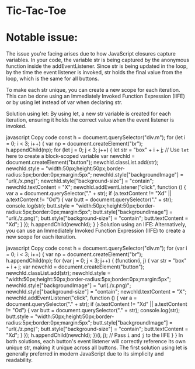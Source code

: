 # Tic-Tac-Toe

<h1>Notable issue:</h1>
The issue you're facing arises due to how JavaScript closures capture variables. In your code, the variable str is being captured by the anonymous function inside the addEventListener. Since str is being updated in the loop, by the time the event listener is invoked, str holds the final value from the loop, which is the same for all buttons.

To make each str unique, you can create a new scope for each iteration. This can be done using an Immediately Invoked Function Expression (IIFE) or by using let instead of var when declaring str.

Solution using let:
By using let, a new str variable is created for each iteration, ensuring it holds the correct value when the event listener is invoked.

javascript
Copy code
const h = document.querySelector("div.m");
for (let i = 0; i < 3; i++) {
    var np = document.createElement("br");
    h.appendChild(np);
    for (let j = 0; j < 3; j++) {
        let str = "box" + i + j;  // Use `let` here to create a block-scoped variable
        var newchld = document.createElement("button");
        newchld.classList.add(str);
        newchld.style = "width:50px;height:50px;border-radius:5px;border:0px;margin:5px";
        newchld.style["backgroundImage"] = "url(./x.png)";
        newchld.style["background-size"] = "contain";
        newchld.textContent = "X";
        newchld.addEventListener("click", function () {
            var a = document.querySelector("." + str);
            if (a.textContent != "Xd" || a.textContent != "Od") {
                var butt = document.querySelector("." + str);
                console.log(str);
                butt.style = "width:50px;height:50px;border-radius:5px;border:0px;margin:5px";
                butt.style["backgroundImage"] = "url(./z.png)";
                butt.style["background-size"] = "contain";
                butt.textContent = "Xd";
            }
        });
        h.appendChild(newchld);
    }
}
Solution using an IIFE:
Alternatively, you can use an Immediately Invoked Function Expression (IIFE) to create a new scope for each iteration.

javascript
Copy code
const h = document.querySelector("div.m");
for (var i = 0; i < 3; i++) {
    var np = document.createElement("br");
    h.appendChild(np);
    for (var j = 0; j < 3; j++) {
        (function(i, j) {
            var str = "box" + i + j;
            var newchld = document.createElement("button");
            newchld.classList.add(str);
            newchld.style = "width:50px;height:50px;border-radius:5px;border:0px;margin:5px";
            newchld.style["backgroundImage"] = "url(./x.png)";
            newchld.style["background-size"] = "contain";
            newchld.textContent = "X";
            newchld.addEventListener("click", function () {
                var a = document.querySelector("." + str);
                if (a.textContent != "Xd" || a.textContent != "Od") {
                    var butt = document.querySelector("." + str);
                    console.log(str);
                    butt.style = "width:50px;height:50px;border-radius:5px;border:0px;margin:5px";
                    butt.style["backgroundImage"] = "url(./z.png)";
                    butt.style["background-size"] = "contain";
                    butt.textContent = "Xd";
                }
            });
            h.appendChild(newchld);
        })(i, j);  // Pass `i` and `j` to the IIFE
    }
}
In both solutions, each button's event listener will correctly reference its own unique str, making it unique across all buttons. The first solution using let is generally preferred in modern JavaScript due to its simplicity and readability.






